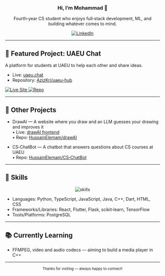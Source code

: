 <!-- Intro -->
<div align="center">
  <h3>Hi, I’m Mohammad 🦆</h3>
  <p>Fourth‑year CS student who enjoys full‑stack development, ML, and building whatever comes to mind.</p>

  <!-- Social / Links -->
  <a href="https://www.linkedin.com/in/mohammad-mohammad-526a38250/">
    <img alt="LinkedIn" src="https://img.shields.io/badge/LinkedIn-Mohammad%20Mohammad-0A66C2?style=for-the-badge&logo=linkedin&logoColor=white">
  </a>
</div>

---

<!-- Featured Project -->
## 🌟 Featured Project: UAEU Chat
A platform for students at UAEU to help each other and share ideas.

- Live: [uaeu.chat](https://uaeu.chat/)
- Repository: [AzizKri/uaeu-hub](https://github.com/AzizKri/uaeu-hub)

<div>
  <a href="https://uaeu.chat/">
    <img alt="Live Site" src="https://img.shields.io/badge/Live-uaeu.chat-22c55e?style=for-the-badge&logo=google-chrome&logoColor=white">
  </a>
  <a href="https://github.com/AzizKri/uaeu-hub">
    <img alt="Repo" src="https://img.shields.io/badge/GitHub-Repository-111827?style=for-the-badge&logo=github&logoColor=white">
  </a>
</div>

---

<!-- Other Projects -->
## 🧪 Other Projects
- DrawAI — A website where you draw and an LLM guesses your drawing and improves it  
  • Live: [drawAI frontend](https://hussainelemam.github.io/drawAI/frontend/)  
  • Repo: [HussainElemam/drawAI](https://github.com/HussainElemam/drawAI)

- CS‑ChatBot — A chatbot that answers questions about CS courses at UAEU  
  • Repo: [HussainElemam/CS‑ChatBot](https://github.com/HussainElemam/CS-ChatBot)

---

<!-- Skills -->
## 🧰 Skills
<div align="center">
  <img src="https://skillicons.dev/icons?i=py,ts,js,java,cpp,dart,html,css,react,flutter,flask,sklearn,tensorflow,postgres&perline=8" alt="skills" />
</div>

- Languages: Python, TypeScript, JavaScript, Java, C++, Dart, HTML, CSS  
- Frameworks/Libraries: React, Flutter, Flask, scikit‑learn, TensorFlow  
- Tools/Platforms: PostgreSQL

---

<!-- Learning -->
## 📚 Currently Learning
- FFMPEG, video and audio codecs — aiming to build a media player in C++

---

<!-- Footer line -->
<div align="center">
  <sub>Thanks for visiting — always happy to connect!</sub>
</div>
